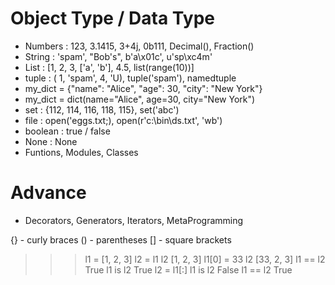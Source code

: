 # Object Type / Data Type

- Numbers : 123, 3.1415, 3+4j, 0b111, Decimal(), Fraction()
- String : 'spam', "Bob's", b'a\x01c', u'sp\xc4m'
- List : [1, 2, 3, ['a', 'b'], 4.5, list(range(10))]
- tuple : ( 1, 'spam', 4, 'U), tuple('spam'), namedtuple
- my_dict = {"name": "Alice", "age": 30, "city": "New York"}
- my_dict = dict(name="Alice", age=30, city="New York")
- set : {112, 114, 116, 118, 115}, set('abc')
- file : open('eggs.txt;), open(r'c:\bin\ds.txt', 'wb')
- boolean : true / false
- None : None
- Funtions, Modules, Classes

# Advance

- Decorators, Generators, Iterators, MetaProgramming

{} - curly braces 
() - parentheses
[] - square brackets

>>> l1 = [1, 2, 3]
>>> l2 = l1
>>> l2
[1, 2, 3]
>>> l1[0] = 33
>>> l2
[33, 2, 3]
>>> l1 == l2
True
>>> l1 is l2
True
>>> l2 = l1[:]
>>> l1 is l2
False
>>> l1 == l2
True
